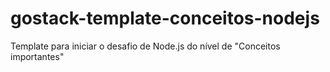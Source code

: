 # gostack-template-conceitos-nodejs
Template para iniciar o desafio de Node.js do nível de "Conceitos importantes"

